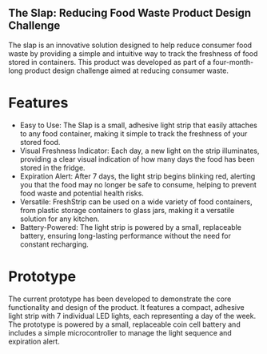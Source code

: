 ## The Slap: Reducing Food Waste Product Design Challenge

The slap is an innovative solution designed to help reduce consumer food waste by providing a simple and intuitive way to track the freshness of food stored in containers. This product was developed as part of a four-month-long product design challenge aimed at reducing consumer waste.

# Features

- Easy to Use: The Slap is a small, adhesive light strip that easily attaches to any food container, making it simple to track the freshness of your stored food.
- Visual Freshness Indicator: Each day, a new light on the strip illuminates, providing a clear visual indication of how many days the food has been stored in the fridge.
- Expiration Alert: After 7 days, the light strip begins blinking red, alerting you that the food may no longer be safe to consume, helping to prevent food waste and potential health risks.
- Versatile: FreshStrip can be used on a wide variety of food containers, from plastic storage containers to glass jars, making it a versatile solution for any kitchen.
- Battery-Powered: The light strip is powered by a small, replaceable battery, ensuring long-lasting performance without the need for constant recharging.

# Prototype
The current prototype has been developed to demonstrate the core functionality and design of the product. It features a compact, adhesive light strip with 7 individual LED lights, each representing a day of the week. The prototype is powered by a small, replaceable coin cell battery and includes a simple microcontroller to manage the light sequence and expiration alert.
